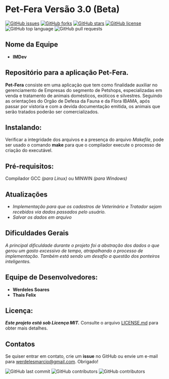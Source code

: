 # Pet-Fera Versão 3.0 (Beta)

[![GitHub issues](https://img.shields.io/github/issues/werdelesmarcio/PetFera3.0?style=for-the-badge)](https://github.com/werdelesmarcio/PetFera3.0/issues?style=for-the-badge) [![GitHub forks](https://img.shields.io/github/forks/werdelesmarcio/PetFera3.0?style=for-the-badge)](https://github.com/werdelesmarcio/PetFera3.0/network?style=for-the-badge)  [![GitHub stars](https://img.shields.io/github/stars/werdelesmarcio/PetFera3.0?style=for-the-badge)](https://github.com/werdelesmarcio/PetFera3.0/stargazers?style=for-the-badge)  [![GitHub license](https://img.shields.io/github/license/werdelesmarcio/PetFera3.0?style=for-the-badge)](https://github.com/werdelesmarcio/PetFera3.0/blob/main/LICENSE?style=for-the-badge)  ![GitHub top language](https://img.shields.io/github/languages/top/werdelesmarcio/PetFera3.0?style=for-the-badge)  ![GitHub pull requests](https://img.shields.io/github/issues-pr/werdelesmarcio/PetFera3.0?style=for-the-badge) 

## Nome da Equipe
* **IMDev**

## Repositório para a aplicação Pet-Fera.
**Pet-Fera** consiste em uma aplicação que tem como finalidade auxiliar no gerenciamento de Empresas do segmento de Petshops, especializadas em venda e tratamento de animais domésticos, exóticos e silvestres. Seguindo as orientações do Orgão de Defesa da Fauna e da Flora IBAMA, após passar por vistoria e com a devida documentação emitida, os animais que serão tratados poderão ser comercializados. 

## Instalando:
Verificar a integridade dos arquivos e a presença do arquivo _Makefile_, pode ser usado o comando **make** para que o compilador execute o processo de criação do executável. 

## Pré-requisitos:
Compilador GCC _(para Linux)_ ou MINWIN _(para Windows)_

## Atualizações
* _Implementação para que os cadastros de Veterinário e Tratador sejam recebidos via dados passados pelo usuário._
* _Salvar os dados em arquivo_

## Dificuldades Gerais
_A principal dificuldade durante o projeto foi a abstração dos dados o que gerou um gasto excessivo de tempo, atrapalhando o processo de implementação. Também está sendo um desafio a questão dos ponteiros inteligentes._

## Equipe de Desenvolvedores:
* **Werdeles Soares**
* **Thais Felix**


## Licença: 
***Este projeto está sob Licença MIT.***
Consulte o arquivo [LICENSE.md](https://github.com/werdelesmarcio/PetFera3.0/blob/main/LICENSE) para obter mais detalhes.

## Contatos
Se quiser entrar em contato, crie um **issue** no GitHub ou envie um e-mail para werdelesmarcio@gmail.com. Obrigado!

<img alt="GitHub last commit" src="https://img.shields.io/github/last-commit/werdelesmarcio/PetFera3.0?style=for-the-badge">  <img alt="GitHub contributors" src="https://img.shields.io/github/contributors/werdelesmarcio/PetFera3.0?style=for-the-badge">  <img alt="GitHub contributors" src="https://img.shields.io/github/repo-size/werdelesmarcio/PetFera3.0?label=REPOSIT%C3%93RIO&logo=GITHUB&style=for-the-badge">
